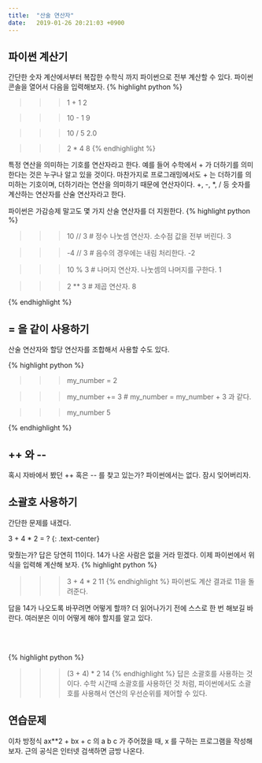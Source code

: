 ```yaml
---
title:  "산술 연산자"
date:   2019-01-26 20:21:03 +0900
---
```


## 파이썬 계산기
간단한 숫자 계산에서부터 복잡한 수학식 까지 파이썬으로 전부 계산할 수 있다.
파이썬 콘솔을 열어서 다음을 입력해보자.
{% highlight python %}
>>> 1 + 1
2

>>> 10 - 1
9

>>> 10 / 5
2.0

>>> 2 * 4
8
{% endhighlight %}

특정 연산을 의미하는 기호를 연산자라고 한다.
예를 들어 수학에서 + 가 더하기를 의미한다는 것은 누구나 알고 있을 것이다.
마찬가지로 프로그래밍에서도 + 는 더하기를 의미하는 기호이며, 더하기라는 연산을 의미하기 때문에 연산자이다.
+, -, *, / 등 숫자를 계산하는 연산자를 산술 연산자라고 한다.

파이썬은 가감승제 말고도 몇 가지 산술 연산자를 더 지원한다.
{% highlight python %}

>>> 10 // 3 # 정수 나눗셈 연산자. 소수점 값을 전부 버린다.
3

>>> -4 // 3 # 음수의 경우에는 내림 처리한다.
-2

>>> 10 % 3 # 나머지 연산자. 나눗셈의 나머지를 구한다.
1

>>> 2 ** 3 # 제곱 연산자.
8

{% endhighlight %}


## = 을 같이 사용하기

산술 연산자와 할당 연산자를 조합해서 사용할 수도 있다.

{% highlight python %}

>>> my_number = 2

>>> my_number += 3 # my_number = my_number + 3 과 같다. 

>>> my_number
5

{% endhighlight %}


## ++ 와 \-\-
혹시 자바에서 봤던 ++ 혹은 \-\- 를 찾고 있는가? 파이썬에서는 없다. 잠시 잊어버리자.



## 소괄호 사용하기
간단한 문제를 내겠다.

3 + 4 * 2 = ?
{: .text-center}


맞췄는가? 답은 당연히 11이다. 14가 나온 사람은 없을 거라 믿겠다.
이제 파이썬에서 위 식을 입력해 계산해 보자.
{% highlight python %}
>>> 3 + 4 * 2
11
{% endhighlight %}
파이썬도 계산 결과로 11을 돌려준다.


답을 14가 나오도록 바꾸려면 어떻게 할까? 더 읽어나가기 전에 스스로 한 번 해보길 바란다.
여러분은 이미 어떻게 해야 할지를 알고 있다.

<br><br>

{% highlight python %}
>>> (3 + 4) * 2 
14
{% endhighlight %}
답은 소괄호를 사용하는 것이다. 
수학 시간때 소괄호를 사용하던 것 처럼, 파이썬에서도 소괄호를 사용해서
연산의 우선순위를 제어할 수 있다.


## 연습문제
이차 방정식 ax**2 + bx + c 의 a b c 가 주어졌을 때, x 를 구하는 프로그램을 작성해보자.
근의 공식은 인터넷 검색하면 금방 나온다.









